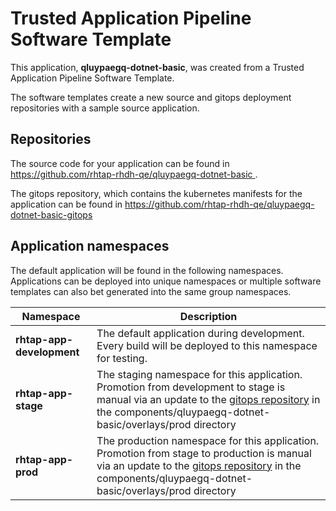 # Trusted Application Pipeline Software Template

This application, **qluypaegq-dotnet-basic**, was created from a Trusted Application Pipeline Software Template.

The software templates create a new source and gitops deployment repositories with a sample source application. 

## Repositories

The source code for your application can be found in [https://github.com/rhtap-rhdh-qe/qluypaegq-dotnet-basic ](https://github.com/rhtap-rhdh-qe/qluypaegq-dotnet-basic ).
 
The gitops repository, which contains the kubernetes manifests for the application can be found in 
[https://github.com/rhtap-rhdh-qe/qluypaegq-dotnet-basic-gitops ](https://github.com/rhtap-rhdh-qe/qluypaegq-dotnet-basic-gitops ) 

## Application namespaces 

The default application will be found in the following namespaces. Applications can be deployed into unique namespaces or multiple software templates can also bet generated into the same group namespaces.  

|  Namespace   |  Description   |  
| -------- | -------- |   
| **rhtap-app-development** | The default application during development. Every build will be deployed to this namespace for testing. | 
| **rhtap-app-stage** | The staging namespace for this application. Promotion from development to stage is manual via an update to the [gitops repository](https://github.com/rhtap-rhdh-qe/qluypaegq-dotnet-basic-gitops ) in the components/qluypaegq-dotnet-basic/overlays/prod directory |  
| **rhtap-app-prod** | The production namespace for this application. Promotion from stage to production is manual via an update to the [gitops repository](https://github.com/rhtap-rhdh-qe/qluypaegq-dotnet-basic-gitops ) in the components/qluypaegq-dotnet-basic/overlays/prod directory | 